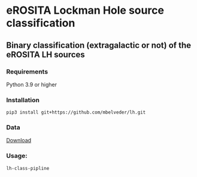 # eROSITA Lockman Hole source classification
## Binary classification (extragalactic or not) of the eROSITA LH sources

### Requirements

Python 3.9 or higher

### Installation

`pip3 install git+https://github.com/mbelveder/lh.git`

### Data

[Download](https://disk.yandex.ru/d/F_Q55KtS36gV8A)

### Usage:

`lh-class-pipline`